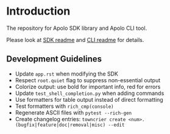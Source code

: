 # Introduction

The repository for Apolo SDK library and Apolo CLI tool.

Please look at [SDK readme](apolo-sdk/README.md) and [CLI readme](apolo-cli/README.md) for details.

## Development Guidelines

- Update `app.rst` when modifying the SDK
- Respect `root.quiet` flag to suppress non-essential output
- Colorize output: use bold for important info, red for errors
- Update `test_shell_completion.py` when adding commands
- Use formatters for table output instead of direct formatting
- Test formatters with `rich_cmp(console)`
- Regenerate ASCII files with `pytest --rich-gen`
- Create changelog entries: `towncrier create <num>.(bugfix|feature|doc|removal|misc) --edit`
